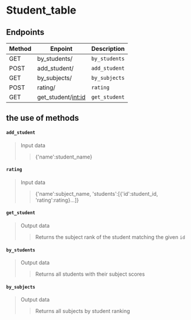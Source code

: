 # Student_table



## Endpoints

| Method | Enpoint | Description |
|--------|---------|----------|
| GET | by_students/ | `by_students` |
| POST | add_student/ | `add_student` |
| GET | by_subjects/ | `by_subjects` |
| POST | rating/ | `rating` |
| GET | get_student/<int:id> | `get_student` |



## the use of methods

#### `add_student`
> Input data
>> {'name':student_name}



#### `rating`
> Input data
>> {'name':subject_name, 'students':[{'id':student_id, 'rating':rating}...]}



#### `get_student`
> Output data
>> Returns the subject rank of the student matching the given `id`


#### `by_students`
> Output data
>> Returns all students with their subject scores


#### `by_subjects`
> Output data
>> Returns all subjects by student ranking
